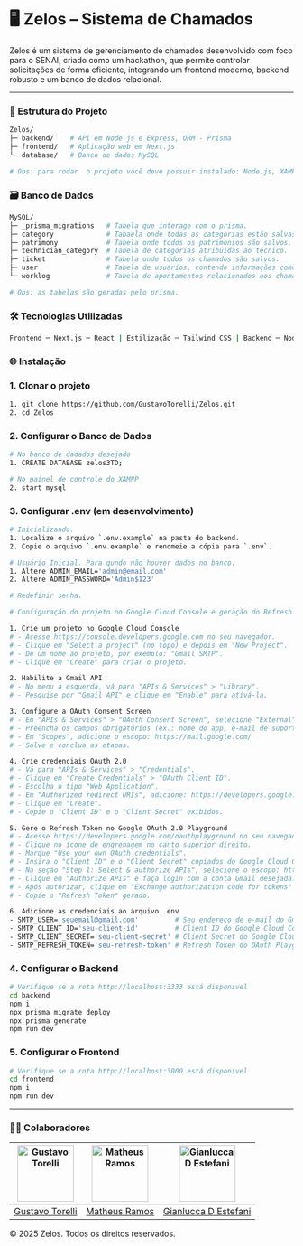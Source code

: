 # 🖥️ Zelos – Sistema de Chamados 
Zelos é um sistema de gerenciamento de chamados desenvolvido com foco para o SENAI, criado como um hackathon, que permite controlar solicitações de forma eficiente, integrando um frontend moderno, backend robusto e um banco de dados relacional.

---

### 📁 Estrutura do Projeto
```bash
Zelos/
├─ backend/    # API em Node.js e Express, ORM - Prisma
├─ frontend/   # Aplicação web em Next.js
└─ database/   # Banco de dados MySQL

# Obs: para rodar  o projeto você deve possuir instalado: Node.js, XAMPP e MySQL
```
###  🗃️ Banco de Dados
```bash 
MySQL/
├─ _prisma_migrations   # Tabela que interage com o prisma. 
├─ category             # Tabaela onde todas as categorias estão salvas.
├─ patrimony            # Tabela onde todos os patrimonios são salvos.
├─ technician_category  # Tabela de categorias atribuidas ao técnico.
├─ ticket               # Tabela onde todos os chamados são salvos.
├─ user                 # Tabela de usuários, contendo informações como nome, email, senha e role.
└─ worklog              # Tabela de apontamentos relacionados aos chamados.

# Obs: as tabelas são geradas pelo prisma.
```

### 🛠️ Tecnologias Utilizadas
```bash
Frontend ─ Next.js ─ React | Estilização ─ Tailwind CSS | Backend ─ Node.js ─ Express | Banco de Dados ─ MySQL | ORM ─ Prisma
```

### 🌐 Instalação

### 1. Clonar o projeto

```bash
1. git clone https://github.com/GustavoTorelli/Zelos.git
2. cd Zelos
```
### 2. Configurar o Banco de Dados

```bash
# No banco de dadados desejado
1. CREATE DATABASE zelos3TD;

# No painel de controle do XAMPP
2. start mysql
```

### 3. Configurar .env  (em desenvolvimento)
 
```bash
# Inicializando.
1. Localize o arquivo `.env.example` na pasta do backend.
2. Copie o arquivo `.env.example` e renomeie a cópia para `.env`.

# Usuário Inicial. Para qundo não houver dados no banco.
1. Altere ADMIN_EMAIL='admin@email.com' 
2. Altere ADMIN_PASSWORD='Admin$123'

# Redefinir senha.

# Configuração do projeto no Google Cloud Console e geração do Refresh Token

1. Crie um projeto no Google Cloud Console
# - Acesse https://console.developers.google.com no seu navegador.
# - Clique em "Select a project" (no topo) e depois em "New Project".
# - Dê um nome ao projeto, por exemplo: "Gmail SMTP".
# - Clique em "Create" para criar o projeto.

2. Habilite a Gmail API
# - No menu à esquerda, vá para "APIs & Services" > "Library".
# - Pesquise por "Gmail API" e clique em "Enable" para ativá-la.

3. Configure a OAuth Consent Screen
# - Em "APIs & Services" > "OAuth Consent Screen", selecione "External" como User Type.
# - Preencha os campos obrigatórios (ex.: nome do app, e-mail de suporte).
# - Em "Scopes", adicione o escopo: https://mail.google.com/
# - Salve e conclua as etapas.

4. Crie credenciais OAuth 2.0
# - Vá para "APIs & Services" > "Credentials".
# - Clique em "Create Credentials" > "OAuth Client ID".
# - Escolha o tipo "Web Application".
# - Em "Authorized redirect URIs", adicione: https://developers.google.com/oauthplayground
# - Clique em "Create".
# - Copie o "Client ID" e o "Client Secret" exibidos.

5. Gere o Refresh Token no Google OAuth 2.0 Playground
# - Acesse https://developers.google.com/oauthplayground no seu navegador.
# - Clique no ícone de engrenagem no canto superior direito.
# - Marque "Use your own OAuth credentials".
# - Insira o "Client ID" e o "Client Secret" copiados do Google Cloud Console.
# - Na seção "Step 1: Select & authorize APIs", selecione o escopo: https://mail.google.com/
# - Clique em "Authorize APIs" e faça login com a conta Gmail desejada.
# - Após autorizar, clique em "Exchange authorization code for tokens" na seção "Step 2".
# - Copie o "Refresh Token" gerado.

6. Adicione as credenciais ao arquivo .env
- SMTP_USER='seuemail@gmail.com'         # Seu endereço de e-mail do Gmail
- SMTP_CLIENT_ID='seu-client-id'         # Client ID do Google Cloud Console
- SMTP_CLIENT_SECRET='seu-client-secret' # Client Secret do Google Cloud Console
- SMTP_REFRESH_TOKEN='seu-refresh-token' # Refresh Token do OAuth Playground
```

### 4. Configurar o Backend

```bash
# Verifique se a rota http://localhost:3333 está disponivel
cd backend
npm i
npx prisma migrate deploy
npx prisma generate
npm run dev
```

### 5. Configurar o Frontend

```bash
# Verifique se a rota http://localhost:3000 está disponivel
cd frontend
npm i
npm run dev
```

---
### 🐱‍👤 Colaboradores
| <img src="https://github.com/gustavotorelli.png" width="100" height="100" alt="Gustavo Torelli" /> | <img src="https://github.com/Matheusrike.png" width="100" height="100" alt="Matheus Ramos" /> | <img src="https://github.com/Bestofef-afk.png" width="100" height="100" alt="Gianlucca D Estefani" /> |
|:------------------------------------------------------------------------------------------------:|:-------------------------------------------------------------------------------------------------:|:-----------------------------------------------------------------------------------------------------:|
| [Gustavo Torelli](https://github.com/gustavotorelli) | [Matheus Ramos](https://github.com/Matheusrike) | [Gianlucca D Estefani](https://github.com/Bestofef-afk) |


© 2025 Zelos. Todos os direitos reservados.